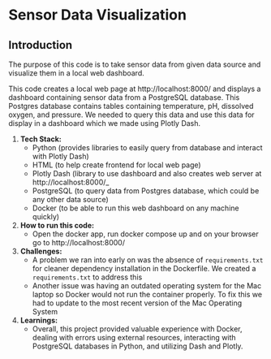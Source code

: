 # Sensor Data Visualization

## Introduction

The purpose of this code is to take sensor data from given data source and visualize them in a local web dashboard. 

This code creates a local web page at http://localhost:8000/ and displays a dashboard containing sensor data from a PostgreSQL database. This Postgres database contains tables containing temperature, pH, dissolved oxygen, and pressure. We needed to query this data and use this data for display in a dashboard which we made using Plotly Dash. 

1. **Tech Stack:**
   - Python (provides libraries to easily query from database and interact with Plotly Dash) 
   - HTML (to help create frontend for local web page)
   - Plotly Dash (library to use dashboard and also creates web server at http://localhost:8000/_
   - PostgreSQL (to query data from Postgres database, which could be any other data source)
   - Docker (to be able to run this web dashboard on any machine quickly)
2. **How to run this code:**
   - Open the docker app, run docker compose up and on your browser go to http://localhost:8000/
3. **Challenges:**
   - A problem we ran into early on was the absence of `requirements.txt` for cleaner dependency installation in the Dockerfile. We           created a `requirements.txt` to address this
   - Another issue was having an outdated operating system for the Mac laptop so Docker would not run the container properly. To fix          this we had to update to the most recent version of the Mac Operating System
4. **Learnings:**
   - Overall, this project provided valuable experience with Docker, dealing with errors using external resources, interacting with           PostgreSQL databases in Python, and utilizing Dash and Plotly.
